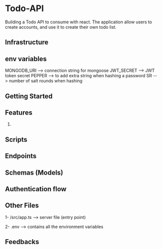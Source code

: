 # Todo-API

Building a Todo API to consume with react. The application allow users to create accounts, and use it to create their own todo list.

## Infrastructure

## env variables

MONGODB_URI --> connection string for mongoose
JWT_SECRET --> JWT token secret
PEPPER --> to add extra string when hashing a password
SR --> number of salt rounds when hashing

## Getting Started

## Features

1.

## Scripts

## Endpoints

## Schemas (Models)

## Authentication flow

## Other Files

1- /src/app.ts --> server file (entry point)

2- .env --> contains all the environment variables

## Feedbacks
